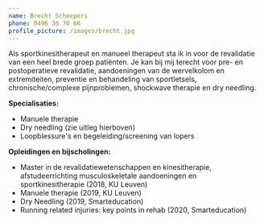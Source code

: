 ```yaml
---
name: Brecht Scheepers
phone: 0496 30 70 66
profile_picture: /images/brecht.jpg
---
```

Als sportkinesitherapeut en manueel therapeut sta ik in voor de revalidatie van een heel brede groep patiënten. Je kan bij mij terecht voor pre- en postoperatieve revalidatie, aandoeningen van de wervelkolom en extremiteiten, preventie en behandeling van sportletsels, chronische/complexe pijnproblemen, shockwave therapie en dry needling.

**Specialisaties:**

* Manuele therapie
* Dry needling (zie uitleg hierboven)
* Loopblessure's en begeleiding/screening van lopers 

**Opleidingen en bijscholingen:**

* Master in de revalidatiewetenschappen en kinesitherapie, afstudeerrichting musculoskeletale aandoeningen en sportkinesitherapie (2018, KU Leuven)
* Manuele therapie (2019, KU Leuven)
* Dry Needling (2019, Smarteducation)
* Running related injuries: key points in rehab (2020, Smarteducation)